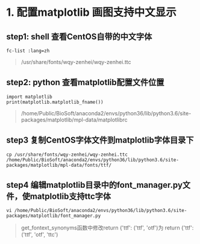 # 1. 配置matplotlib 画图支持中文显示
## step1: shell 查看CentOS自带的中文字体
```
fc-list :lang=zh
```
> /usr/share/fonts/wqy-zenhei/wqy-zenhei.ttc
## step2: python 查看matplotlib配置文件位置
```
import matplotlib
print(matplotlib.matplotlib_fname())
```
> /home/Public/BioSoft/anaconda2/envs/python36/lib/python3.6/site-packages/matplotlib/mpl-data/matplotlibrc

## step3 复制CentOS字体文件到matplotlib字体目录下
```
cp /usr/share/fonts/wqy-zenhei/wqy-zenhei.ttc /home/Public/BioSoft/anaconda2/envs/python36/lib/python3.6/site-packages/matplotlib/mpl-data/fonts/ttf/
```
## step4 编辑matplotlib目录中的font_manager.py文件，使matplotlib支持ttc字体
```
vi /home/Public/BioSoft/anaconda2/envs/python36/lib/python3.6/site-packages/matplotlib/font_manager.py
```
> get_fontext_synonyms函数中修改return {'ttf': ('ttf', 'otf')为 return {'ttf': ('ttf', 'otf', 'ttc')
